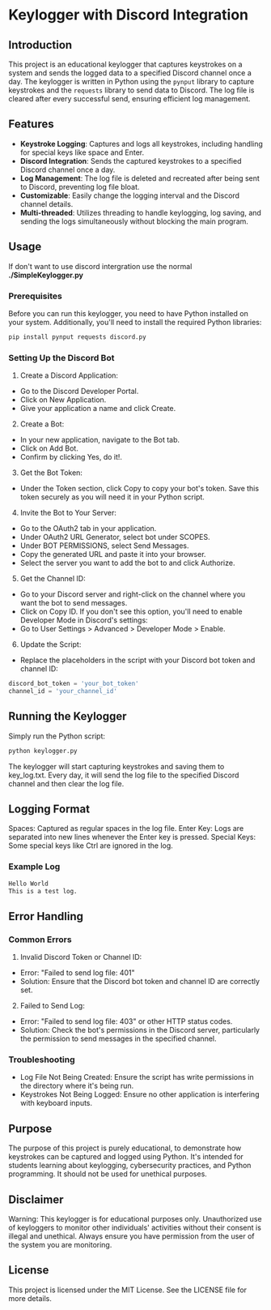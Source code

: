 # Keylogger with Discord Integration

## Introduction

This project is an educational keylogger that captures keystrokes on a system and sends the logged data to a specified Discord channel once a day. The keylogger is written in Python using the `pynput` library to capture keystrokes and the `requests` library to send data to Discord. The log file is cleared after every successful send, ensuring efficient log management.

## Features

- **Keystroke Logging**: Captures and logs all keystrokes, including handling for special keys like space and Enter.
- **Discord Integration**: Sends the captured keystrokes to a specified Discord channel once a day.
- **Log Management**: The log file is deleted and recreated after being sent to Discord, preventing log file bloat.
- **Customizable**: Easily change the logging interval and the Discord channel details.
- **Multi-threaded**: Utilizes threading to handle keylogging, log saving, and sending the logs simultaneously without blocking the main program.

## Usage
If don't want to use discord intergration use the normal **./SimpleKeylogger.py**

### Prerequisites

Before you can run this keylogger, you need to have Python installed on your system. Additionally, you'll need to install the required Python libraries:

```bash
pip install pynput requests discord.py
```

### Setting Up the Discord Bot

1. Create a Discord Application:
- Go to the Discord Developer Portal.
- Click on New Application.
- Give your application a name and click Create.

2. Create a Bot:
- In your new application, navigate to the Bot tab.
- Click on Add Bot.
- Confirm by clicking Yes, do it!.

3. Get the Bot Token:
- Under the Token section, click Copy to copy your bot's token. Save this token securely as you will need it in your Python script.

4. Invite the Bot to Your Server:
- Go to the OAuth2 tab in your application.
- Under OAuth2 URL Generator, select bot under SCOPES.
- Under BOT PERMISSIONS, select Send Messages.
- Copy the generated URL and paste it into your browser.
- Select the server you want to add the bot to and click Authorize.

5. Get the Channel ID:
- Go to your Discord server and right-click on the channel where you want the bot to send messages.
- Click on Copy ID. If you don't see this option, you'll need to enable Developer Mode in Discord's settings:
- Go to User Settings > Advanced > Developer Mode > Enable.

6. Update the Script:
- Replace the placeholders in the script with your Discord bot token and channel ID:
```python
discord_bot_token = 'your_bot_token'
channel_id = 'your_channel_id'
```

## Running the Keylogger
Simply run the Python script:
```bash
python keylogger.py
```
The keylogger will start capturing keystrokes and saving them to key_log.txt. Every day, it will send the log file to the specified Discord channel and then clear the log file.

## Logging Format
Spaces: Captured as regular spaces in the log file.
Enter Key: Logs are separated into new lines whenever the Enter key is pressed.
Special Keys: Some special keys like Ctrl are ignored in the log.

### Example Log
```bash
Hello World
This is a test log.
```
## Error Handling
### Common Errors
1. Invalid Discord Token or Channel ID:
- Error: "Failed to send log file: 401"
- Solution: Ensure that the Discord bot token and channel ID are correctly set.

2. Failed to Send Log:
- Error: "Failed to send log file: 403" or other HTTP status codes.
- Solution: Check the bot's permissions in the Discord server, particularly the permission to send messages in the specified channel.

### Troubleshooting
- Log File Not Being Created: Ensure the script has write permissions in the directory where it's being run.
- Keystrokes Not Being Logged: Ensure no other application is interfering with keyboard inputs.

## Purpose
The purpose of this project is purely educational, to demonstrate how keystrokes can be captured and logged using Python. It's intended for students learning about keylogging, cybersecurity practices, and Python programming. It should not be used for unethical purposes.

## Disclaimer
Warning: This keylogger is for educational purposes only. Unauthorized use of keyloggers to monitor other individuals' activities without their consent is illegal and unethical. Always ensure you have permission from the user of the system you are monitoring.

## License
This project is licensed under the MIT License. See the LICENSE file for more details.